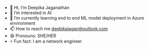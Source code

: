 - 👋 Hi, I’m Deepika Jaganathan
- 👀 I’m interested in AI
- 🌱 I’m currently learning end to end ML model deployment in Azure environment
- 📫 How to reach me deebikajagan@outlook.com
- 😄 Pronouns: SHE/HER
- ⚡ Fun fact: I am a network engineer




